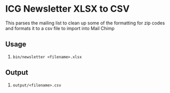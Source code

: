 # ICG Newsletter XLSX to CSV

This parses the mailing list to clean up some of the formatting for zip codes and formats it to a csv file to import into Mail Chimp

## Usage

1.  `bin/newsletter <filename>.xlsx`

## Output

1.  `output/<filename>.csv`


